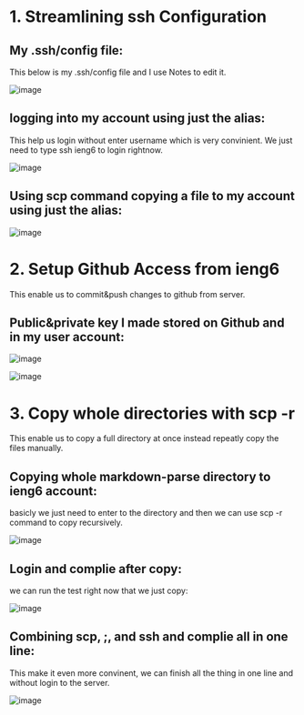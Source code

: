 

# 1. Streamlining ssh Configuration
## My .ssh/config file:
This below is my .ssh/config file and I use Notes to edit it.

![image](https://user-images.githubusercontent.com/46364362/167041966-2f4d7e87-4c80-4f7e-adb2-b2e1bad0633f.png)

## logging into my account using just the alias:
This help us login without enter username which is very convinient. We just need to type ssh ieng6 to login rightnow.

![image](https://user-images.githubusercontent.com/46364362/167042030-97b757e5-778e-41d5-a959-e802e9561216.png)

 ## Using scp command copying a file to my account using just the alias:
 

![image](https://user-images.githubusercontent.com/46364362/167042471-264b3aad-2043-455a-8a4f-b3120a1e80b5.png)

# 2. Setup Github Access from ieng6
This enable us to commit&push changes to github from server.

## Public&private key I made stored on Github and in my user account:

![image](https://user-images.githubusercontent.com/46364362/167068268-79fbd37f-4ea1-4ae8-9ecb-6ce236b689a1.png)

![image](https://user-images.githubusercontent.com/46364362/167066778-83d10b51-5a0f-49ca-b978-71af2c5aca04.png)

# 3. Copy whole directories with scp -r
This enable us to copy a full directory at once instead repeatly copy the files manually.

##  Copying whole markdown-parse directory to ieng6 account:
basicly we just need to enter to the directory and then we can use scp -r command to copy recursively.

![image](https://user-images.githubusercontent.com/46364362/167072294-be3730c2-4272-46d6-a8b0-cb5280da9aca.png)

## Login and complie after copy:
we can run the test right now that we just copy:

![image](https://user-images.githubusercontent.com/46364362/168420069-22001dfc-7487-4151-8fdb-1f850d62b618.png)


## Combining scp, ;, and ssh and complie all in one line:
This make it even more convinent, we can finish all the thing in one line and without login to the server.

![image](https://user-images.githubusercontent.com/46364362/168420086-f609e8bb-1a87-4c3d-86a9-4cb3aed29117.png)
